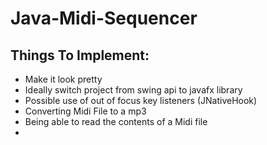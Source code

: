 # Java-Midi-Sequencer

## Things To Implement:
* Make it look pretty
* Ideally switch project from swing api to javafx library 
* Possible use of out of focus key listeners (JNativeHook)
* Converting Midi File to a mp3
* Being able to read the contents of a Midi file
* 
  
  
